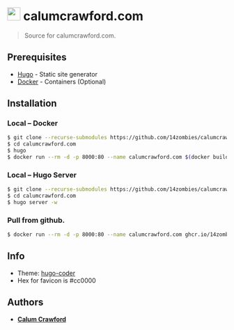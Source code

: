 # <img src="https://calumcrawford.com/favicons/apple-touch-icon.png" alt="calumcrawford.com logo" height=30 /> calumcrawford.com

> Source for calumcrawford.com.

## Prerequisites
* [Hugo](https://gohugo.io/) - Static site generator
* [Docker](https://docker.com) - Containers (Optional)

## Installation
### Local – Docker
```sh
$ git clone --recurse-submodules https://github.com/14zombies/calumcrawford.com
$ cd calumcrawford.com
$ hugo
$ docker run --rm -d -p 8000:80 --name calumcrawford.com $(docker build -q .)
```

### Local – Hugo Server
```sh
$ git clone --recurse-submodules https://github.com/14zombies/calumcrawford.com
$ cd calumcrawford.com
$ hugo server -w
```

### Pull from github.
```sh
$ docker run --rm -d -p 8000:80 --name calumcrawford.com ghcr.io/14zombies/calumcrawford.com
```

## Info
* Theme: [hugo-coder](https://github.com/luizdepra/hugo-coder)
* Hex for favicon is #cc0000

## Authors
* [**Calum Crawford**](https://calumcrawford.com)
